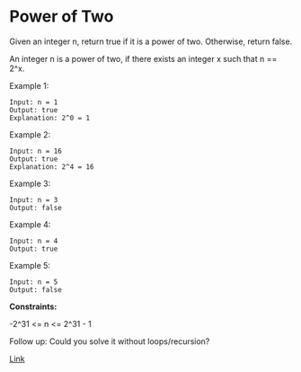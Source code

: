 # Power of Two

Given an integer n, return true if it is a power of two. Otherwise, return false.

An integer n is a power of two, if there exists an integer x such that n == 2^x.

Example 1:

```
Input: n = 1
Output: true
Explanation: 2^0 = 1
```

Example 2:

```
Input: n = 16
Output: true
Explanation: 2^4 = 16
```

Example 3:

```
Input: n = 3
Output: false
```

Example 4:

```
Input: n = 4
Output: true
```

Example 5:

```
Input: n = 5
Output: false
```

**Constraints:**

-2^31 <= n <= 2^31 - 1

Follow up: Could you solve it without loops/recursion?

[Link](https://leetcode.com/problems/power-of-two/)
